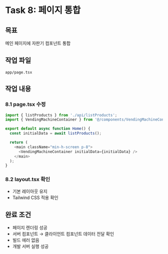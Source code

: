# Task 8: 페이지 통합

## 목표
메인 페이지에 자판기 컴포넌트 통합

## 작업 파일
`app/page.tsx`

## 작업 내용

### 8.1 page.tsx 수정
```typescript
import { listProducts } from './api/listProducts';
import { VendingMachineContainer } from '@/components/VendingMachineContainer';

export default async function Home() {
  const initialData = await listProducts();

  return (
    <main className="min-h-screen p-8">
      <VendingMachineContainer initialData={initialData} />
    </main>
  );
}
```

### 8.2 layout.tsx 확인
- 기본 레이아웃 유지
- Tailwind CSS 적용 확인

## 완료 조건
- 페이지 렌더링 성공
- 서버 컴포넌트 → 클라이언트 컴포넌트 데이터 전달 확인
- 빌드 에러 없음
- 개발 서버 실행 성공

